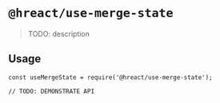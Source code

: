 # `@hreact/use-merge-state`

> TODO: description

## Usage

```
const useMergeState = require('@hreact/use-merge-state');

// TODO: DEMONSTRATE API
```
